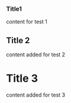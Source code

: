 ### Title1

content for test 1

## Title 2

content added for test 2

# Title 3

content added for test 3